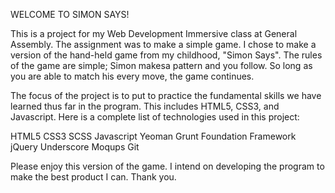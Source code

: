 WELCOME TO SIMON SAYS!

This is a project for my Web Development Immersive class at General Assembly. 
The assignment was to make a simple game. I chose to make a version of the hand-held game from my childhood, "Simon Says".
The rules of the game are simple; Simon makesa pattern and you follow. So long as you are able to match his every move, the game
continues.

The focus of the project is to put to practice the fundamental skills we have learned thus far in the program. This includes
HTML5, CSS3, and Javascript. Here is a complete list of technologies used in this project:

HTML5
CSS3
SCSS
Javascript
Yeoman
Grunt
Foundation Framework
jQuery 
Underscore
Moqups
Git

Please enjoy this version of the game. I intend on developing the program to make the best product I can.
Thank you.


